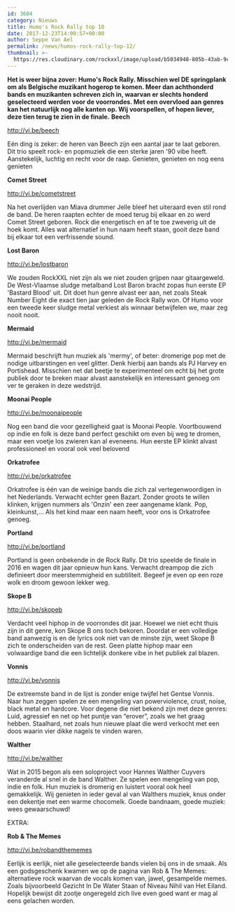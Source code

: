```yaml
---
id: 3604
category: Nieuws
title: Humo's Rock Rally top 10
date: 2017-12-23T14:09:57+00:00
author: Seppe Van Ael
permalink: /news/humos-rock-rally-top-12/
thumbnail: >-
  https://res.cloudinary.com/rockxxl/image/upload/b5034948-805b-43ab-9cbb-81ffa12b9494.png
---
```

**Het is weer bijna zover: Humo's Rock Rally. Misschien wel DE springplank om als Belgische muzikant hogerop te komen. Meer dan achthonderd bands en muzikanten schreven zich in, waarvan er slechts honderd geselecteerd werden voor de voorrondes. Met een overvloed aan genres kan het natuurlijk nog alle kanten op. Wij voorspellen, of hopen liever, deze tien terug te zien in de finale.**
**Beech**

http://vi.be/beech

Eén ding is zeker: de heren van Beech zijn een aantal jaar te laat geboren. Dit trio speelt rock- en popmuziek die een sterke jaren '90 vibe heeft. Aanstekelijk, luchtig en recht voor de raap. Genieten, genieten en nog eens genieten

**Comet Street**
                
http://vi.be/cometstreet
                
Na het overlijden van Miava drummer Jelle bleef het uiteraard even stil rond de band. De heren raapten echter de moed terug bij elkaar en zo werd Comet Street geboren. Rock die energetisch en af te toe zweverig uit de hoek komt. Alles wat alternatief in hun naam heeft staan, gooit deze band bij elkaar tot een verfrissende sound.



**Lost Baron**

http://vi.be/lostbaron

We zouden RockXXL niet zijn als we niet zouden grijpen naar gitaargeweld. De West-Vlaamse sludge metalband Lost Baron bracht zopas hun eerste EP 'Bastard Blood' uit. Dit doet hun genre alvast eer aan, net zoals Steak Number Eight die exact tien jaar geleden de Rock Rally won. Of Humo voor een tweede keer sludge metal verkiest als winnaar betwijfelen we, maar zeg nooit nooit.



**Mermaid**

http://vi.be/mermaid

Mermaid beschrijft hun muziek als 'mermy', of beter: dromerige pop met de nodige uitbarstingen en veel glitter. Denk hierbij aan bands als PJ Harvey en Portishead. Misschien net dat beetje te experimenteel om echt bij het grote publiek door te breken maar alvast aanstekelijk en interessant genoeg om ver te geraken in deze wedstrijd.



**Moonai People**

http://vi.be/moonaipeople

Nog een band die voor gezelligheid gaat is Moonai People. Voortbouwend op indie en folk is deze band perfect geschikt om even bij weg te dromen, maar een voetje los zwieren kan al eveneens. Hun eerste EP klinkt alvast professioneel en vooral ook veel belovend



**Orkatrofee**

http://vi.be/orkatrofee

Orkatrofee is één van de weinige bands die zich zal vertegenwoordigen in het Nederlands. Verwacht echter geen Bazart. Zonder groots te willen klinken, krijgen nummers als 'Onzin' een zeer aangename klank. Pop, kleinkunst,… Als het kind maar een naam heeft, voor ons is Orkatrofee genoeg.



**Portland**

http://vi.be/portland

Portland is geen onbekende in de Rock Rally. Dit trio speelde de finale in 2016 en wagen dit jaar opnieuw hun kans. Verwacht dreampop die zich definieert door meerstemmigheid en subtiliteit. Begeef je even op een roze wolk en droom gewoon lekker weg.



**Skope B**

http://vi.be/skopeb

Verdacht veel hiphop in de voorrondes dit jaar. Hoewel we niet echt thuis zijn in dit genre, kon Skope B ons toch bekoren. Doordat er een volledige band aanwezig is en de lyrics ook niet van de minste zijn, weet Skope B zich te onderscheiden van de rest. Geen platte hiphop maar een volwaardige band die een lichtelijk donkere vibe in het publiek zal blazen.



**Vonnis**

http://vi.be/vonnis

De extreemste band in de lijst is zonder enige twijfel het Gentse Vonnis. Naar hun zeggen spelen ze een mengeling van powerviolence, crust, noise, black metal en hardcore. Voor degene die niet bekend zijn met deze genres: Luid, agressief en net op het puntje van “erover”, zoals we het graag hebben. Staalhard, net zoals hun nieuwe plaat die werd verkocht met een doos waarin vier dikke nagels te vinden waren.



**Walther**

http://vi.be/walther

Wat in 2015 begon als een soloproject voor Hannes Walther Cuyvers veranderde al snel in de band Walther. Ze spelen een mengeling van pop, indie en folk. Hun muziek is dromerig en luistert vooral ook heel gemakkelijk. Wij genieten in ieder geval al van Walthers muziek, knus onder een dekentje met een warme chocomelk. Goede bandnaam, goede muziek: wees gewaarschuwd! </span>
         
EXTRA:

**Rob & The Memes**

http://vi.be/robandthememes

Eerlijk is eerlijk, niet alle geselecteerde bands vielen bij ons in de smaak. Als een godsgeschenk kwamen we op de pagina van Rob & The Memes: alternatieve rock waarvan de vocals komen van, jawel, gesampelde memes. Zoals bijvoorbeeld Gezicht In De Water Staan of Niveau Nihil van Het Eiland. Hopelijk bewijst dit zootje ongeregeld zich live even goed want er mag al eens gelachen worden.
